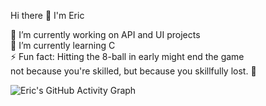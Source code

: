Hi there 👋 I'm Eric

🔭 I’m currently working on API and UI projects  
🌱 I’m currently learning C  
⚡ Fun fact: Hitting the 8-ball in early might end the game  
not because you're skilled, but because you skillfully lost. 🎱


![Eric's GitHub Activity Graph](https://github-readme-activity-graph.vercel.app/graph?username=E-kigai&theme=high-contrast)
